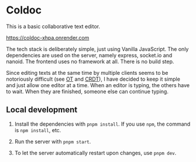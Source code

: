 # Coldoc

This is a basic collaborative text editor.

https://coldoc-xhpa.onrender.com

The tech stack is deliberately simple, just using Vanilla JavaScript. The only dependencies are used on the server, namely express, socket.io and nanoid. The frontend uses no framework at all. There is no build step.

Since editing texts at the same time by multiple clients seems to be notoriously difficult (see [OT](https://en.wikipedia.org/wiki/Operational_transformation) and [CRDT](https://en.wikipedia.org/wiki/Conflict-free_replicated_data_type)), I have decided to keep it simple and just allow one editor at a time. When an editor is typing, the others have to wait. When they are finished, someone else can continue typing.

## Local development

1. Install the dependencies with `pnpm install`. If you use `npm`, the command is `npm install`, etc.

2. Run the server with `pnpm start`.

3. To let the server automatically restart upon changes, use `pnpm dev`.

